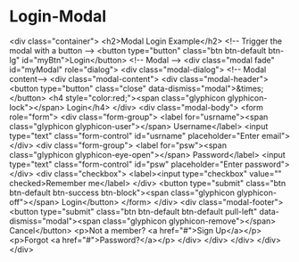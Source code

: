 # Login-Modal
&lt;div class="container">   &lt;h2>Modal Login Example&lt;/h2>   &lt;!-- Trigger the modal with a button -->   &lt;button type="button" class="btn btn-default btn-lg" id="myBtn">Login&lt;/button>    &lt;!-- Modal -->   &lt;div class="modal fade" id="myModal" role="dialog">     &lt;div class="modal-dialog">        &lt;!-- Modal content-->       &lt;div class="modal-content">         &lt;div class="modal-header">           &lt;button type="button" class="close" data-dismiss="modal">&amp;times;&lt;/button>           &lt;h4 style="color:red;">&lt;span class="glyphicon glyphicon-lock">&lt;/span> Login&lt;/h4>         &lt;/div>         &lt;div class="modal-body">           &lt;form role="form">             &lt;div class="form-group">               &lt;label for="usrname">&lt;span class="glyphicon glyphicon-user">&lt;/span> Username&lt;/label>               &lt;input type="text" class="form-control" id="usrname" placeholder="Enter email">             &lt;/div>             &lt;div class="form-group">               &lt;label for="psw">&lt;span class="glyphicon glyphicon-eye-open">&lt;/span> Password&lt;/label>               &lt;input type="text" class="form-control" id="psw" placeholder="Enter password">             &lt;/div>             &lt;div class="checkbox">               &lt;label>&lt;input type="checkbox" value="" checked>Remember me&lt;/label>             &lt;/div>             &lt;button type="submit" class="btn btn-default btn-success btn-block">&lt;span class="glyphicon glyphicon-off">&lt;/span> Login&lt;/button>           &lt;/form>         &lt;/div>         &lt;div class="modal-footer">           &lt;button type="submit" class="btn btn-default btn-default pull-left" data-dismiss="modal">&lt;span class="glyphicon glyphicon-remove">&lt;/span> Cancel&lt;/button>           &lt;p>Not a member? &lt;a href="#">Sign Up&lt;/a>&lt;/p>           &lt;p>Forgot &lt;a href="#">Password?&lt;/a>&lt;/p>         &lt;/div>       &lt;/div>     &lt;/div>   &lt;/div> &lt;/div>
